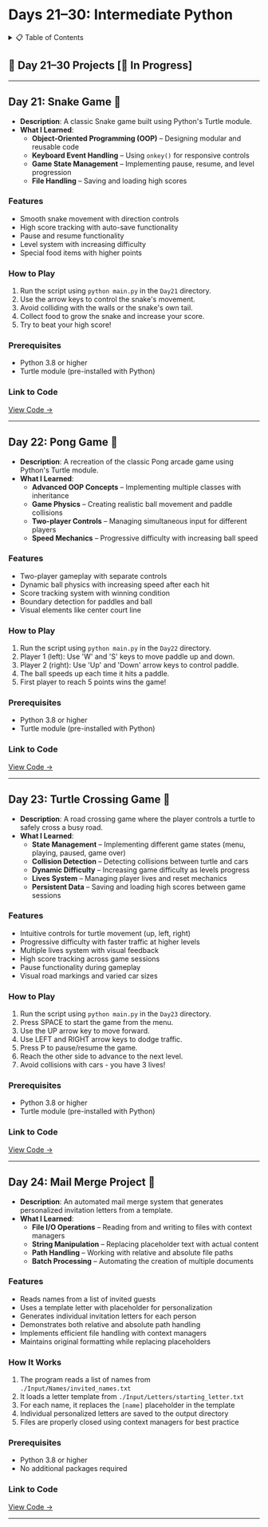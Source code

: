 <a name="day-21-30"></a>

# Days 21–30: Intermediate Python

<details>
<summary>📋 Table of Contents</summary>

- [Day 21: Snake Game](#day-21-snake-game)
- [Day 22: Pong Game](#day-22-pong-game)
- [Day 23: Turtle Crossing Game](#day-23-turtle-crossing-game)
- [Day 24: Mail Merge Project](#day-24-mail-merge-project)

</details>

## 📅 Day 21–30 Projects [🚧 In Progress]

---

<a name="day-21-snake-game"></a>

## Day 21: Snake Game 🐍

- **Description**: A classic Snake game built using Python's Turtle module.
- **What I Learned**:
  - **Object-Oriented Programming (OOP)** – Designing modular and reusable code
  - **Keyboard Event Handling** – Using `onkey()` for responsive controls
  - **Game State Management** – Implementing pause, resume, and level progression
  - **File Handling** – Saving and loading high scores

### Features

- Smooth snake movement with direction controls
- High score tracking with auto-save functionality
- Pause and resume functionality
- Level system with increasing difficulty
- Special food items with higher points

### How to Play

1. Run the script using `python main.py` in the `Day21` directory.
2. Use the arrow keys to control the snake's movement.
3. Avoid colliding with the walls or the snake's own tail.
4. Collect food to grow the snake and increase your score.
5. Try to beat your high score!

### Prerequisites

- Python 3.8 or higher
- Turtle module (pre-installed with Python)

### Link to Code

[View Code →](Day21/main.py)

---

<a name="day-22-pong-game"></a>

## Day 22: Pong Game 🏓

- **Description**: A recreation of the classic Pong arcade game using Python's Turtle module.
- **What I Learned**:
  - **Advanced OOP Concepts** – Implementing multiple classes with inheritance
  - **Game Physics** – Creating realistic ball movement and paddle collisions
  - **Two-player Controls** – Managing simultaneous input for different players
  - **Speed Mechanics** – Progressive difficulty with increasing ball speed

### Features

- Two-player gameplay with separate controls
- Dynamic ball physics with increasing speed after each hit
- Score tracking system with winning condition
- Boundary detection for paddles and ball
- Visual elements like center court line

### How to Play

1. Run the script using `python main.py` in the `Day22` directory.
2. Player 1 (left): Use 'W' and 'S' keys to move paddle up and down.
3. Player 2 (right): Use 'Up' and 'Down' arrow keys to control paddle.
4. The ball speeds up each time it hits a paddle.
5. First player to reach 5 points wins the game!

### Prerequisites

- Python 3.8 or higher
- Turtle module (pre-installed with Python)

### Link to Code

[View Code →](Day22/main.py)

---

<a name="day-23-turtle-crossing-game"></a>

## Day 23: Turtle Crossing Game 🐢

- **Description**: A road crossing game where the player controls a turtle to safely cross a busy road.
- **What I Learned**:
  - **State Management** – Implementing different game states (menu, playing, paused, game over)
  - **Collision Detection** – Detecting collisions between turtle and cars
  - **Dynamic Difficulty** – Increasing game difficulty as levels progress
  - **Lives System** – Managing player lives and reset mechanics
  - **Persistent Data** – Saving and loading high scores between game sessions

### Features

- Intuitive controls for turtle movement (up, left, right)
- Progressive difficulty with faster traffic at higher levels
- Multiple lives system with visual feedback
- High score tracking across game sessions
- Pause functionality during gameplay
- Visual road markings and varied car sizes

### How to Play

1. Run the script using `python main.py` in the `Day23` directory.
2. Press SPACE to start the game from the menu.
3. Use the UP arrow key to move forward.
4. Use LEFT and RIGHT arrow keys to dodge traffic.
5. Press P to pause/resume the game.
6. Reach the other side to advance to the next level.
7. Avoid collisions with cars - you have 3 lives!

### Prerequisites

- Python 3.8 or higher
- Turtle module (pre-installed with Python)

### Link to Code

[View Code →](Day23/main.py)

---

<a name="day-24-mail-merge-project"></a>

## Day 24: Mail Merge Project 📧

- **Description**: An automated mail merge system that generates personalized invitation letters from a template.
- **What I Learned**:
  - **File I/O Operations** – Reading from and writing to files with context managers
  - **String Manipulation** – Replacing placeholder text with actual content
  - **Path Handling** – Working with relative and absolute file paths
  - **Batch Processing** – Automating the creation of multiple documents

### Features

- Reads names from a list of invited guests
- Uses a template letter with placeholder for personalization
- Generates individual invitation letters for each person
- Demonstrates both relative and absolute path handling
- Implements efficient file handling with context managers
- Maintains original formatting while replacing placeholders

### How It Works

1. The program reads a list of names from `./Input/Names/invited_names.txt`
2. It loads a letter template from `./Input/Letters/starting_letter.txt`
3. For each name, it replaces the `[name]` placeholder in the template
4. Individual personalized letters are saved to the output directory
5. Files are properly closed using context managers for best practice

### Prerequisites

- Python 3.8 or higher
- No additional packages required

### Link to Code

[View Code →](Day24/mail_merge_project/main.py)

---

<!-- Additional sections for Day 25 to Day 30 can follow this structure -->
